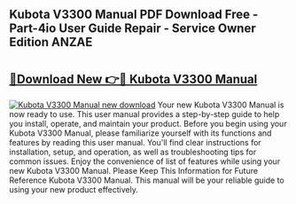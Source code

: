 ## Kubota V3300 Manual PDF Download Free - Part-4io User Guide Repair - Service Owner Edition ANZAE

# <h2><a href="http://bc97507.oget.top/?id=Kubota+V3300+Manual">🔗Download New 👉🔴 Kubota V3300 Manual</a></h2>

[![Kubota V3300 Manual new download](https://i.imgur.com/5g1atiW.png)](http://bc97507.oget.top/?id=Kubota+V3300+Manual)
Your new Kubota V3300 Manual is now ready to use. This user manual provides a step-by-step guide to help you install, operate, and maintain your product. Before you begin using your Kubota V3300 Manual, please familiarize yourself with its functions and features by reading this user manual. You'll find clear instructions for installation, setup, and operation, as well as troubleshooting tips for common issues. Enjoy the convenience of list of features while using your new Kubota V3300 Manual. Please Keep This Information for Future Reference Kubota V3300 Manual. This manual will be your reliable guide to using your new product effectively.

